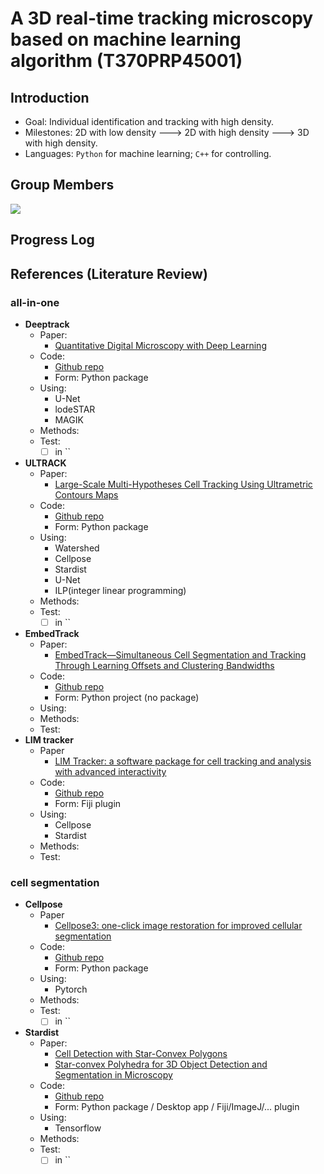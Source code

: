 # A 3D real-time tracking microscopy based on machine learning algorithm (T370PRP45001)

## Introduction

- Goal: Individual identification and tracking with high density.
- Milestones: 2D with low density ---> 2D with high density ---> 3D with high density.
- Languages: `Python` for machine learning; `C++` for controlling.

## Group Members

<a href="https://github.com/Dzsyang/3DTracking/graphs/contributors">
  <img src="https://contrib.rocks/image?repo=Dzsyang/3DTracking" />
</a>

## Progress Log

## References (Literature Review)

### all-in-one

- **Deeptrack**
  - Paper:
    - [Quantitative Digital Microscopy with Deep Learning](https://pubs.aip.org/aip/apr/article/8/1/011310/238663/Quantitative-digital-microscopy-with-deep-learning)
  - Code:
    - [Github repo](https://github.com/DeepTrackAI/DeepTrack2)
    - Form: Python package
  - Using:
    - U-Net
    - lodeSTAR
    - MAGIK
  - Methods:
  - Test:
    - [ ] in ``
- **ULTRACK**
  - Paper:
    - [Large-Scale Multi-Hypotheses Cell Tracking Using Ultrametric Contours Maps](https://www.researchgate.net/publication/373016698_Large-Scale_Multi-Hypotheses_Cell_Tracking_Using_Ultrametric_Contours_Maps)
  - Code:
    - [Github repo](https://github.com/royerlab/ultrack)
    - Form: Python package
  - Using:
    - Watershed
    - Cellpose
    - Stardist
    - U-Net
    - ILP(integer linear programming)
  - Methods:
  - Test:
    - [ ] in ``
- **EmbedTrack**
  - Paper:
    - [EmbedTrack—Simultaneous Cell Segmentation and Tracking Through Learning Offsets and Clustering Bandwidths](https://ieeexplore.ieee.org/document/9834915)
  - Code:
    - [Github repo](https://github.com/kaloeffler/EmbedTrack)
    - Form: Python project (no package)
  - Using:
  - Methods:
  - Test:
- **LIM tracker**
  - Paper
    - [LIM Tracker: a software package for cell tracking and analysis with advanced interactivity](https://www.nature.com/articles/s41598-022-06269-6)
  - Code:
    - [Github repo](https://github.com/LIMT34/LIM-Tracker)
    - Form: Fiji plugin
  - Using:
    - Cellpose
    - Stardist
  - Methods:
  - Test:

### cell segmentation

- **Cellpose**
  - Paper
    - [Cellpose3: one-click image restoration for improved cellular segmentation](https://www.biorxiv.org/content/10.1101/2024.02.10.579780v1)
  - Code:
    - [Github repo](https://github.com/MouseLand/cellpose)
    - Form: Python package
  - Using:
    - Pytorch
  - Methods:
  - Test:
    - [ ] in ``
- **Stardist**
  - Paper:
    - [Cell Detection with Star-Convex Polygons](https://link.springer.com/chapter/10.1007/978-3-030-00934-2_30)
    - [Star-convex Polyhedra for 3D Object Detection and Segmentation in Microscopy](https://openaccess.thecvf.com/content_WACV_2020/papers/Weigert_Star-convex_Polyhedra_for_3D_Object_Detection_and_Segmentation_in_Microscopy_WACV_2020_paper.pdf)
  - Code:
    - [Github repo](https://github.com/stardist/stardist)
    - Form: Python package / Desktop app / Fiji/ImageJ/... plugin
  - Using:
    - Tensorflow
  - Methods:
  - Test:
    - [ ] in ``
